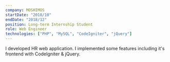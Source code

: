 ```yaml
---
company: MOSHIMOS
startDate: "2018/10"
endDate: "2018/12"
position: Long-term Internship Student
role: Web Engineer
technologies: ["PHP", "MySQL", "CodeIgniter", "jQuery"]
---
```


I developed HR web application. I implemented some features including it's frontend with CodeIgniter & jQuery.